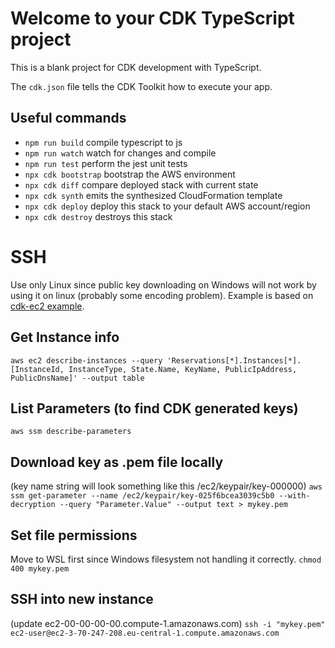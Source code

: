 # Welcome to your CDK TypeScript project

This is a blank project for CDK development with TypeScript.

The `cdk.json` file tells the CDK Toolkit how to execute your app.

## Useful commands

* `npm run build`       compile typescript to js
* `npm run watch`       watch for changes and compile
* `npm run test`        perform the jest unit tests
* `npx cdk bootstrap`   bootstrap the AWS environment
* `npx cdk diff`        compare deployed stack with current state
* `npx cdk synth`       emits the synthesized CloudFormation template
* `npx cdk deploy`      deploy this stack to your default AWS account/region
* `npx cdk destroy`     destroys this stack

# SSH
Use only Linux since public key downloading on Windows will not work by using it on linux (probably some encoding problem).
Example is based on [cdk-ec2 example](https://github.com/cloudbrilliant/cdk-ec2).

## Get Instance info
`aws ec2 describe-instances --query 'Reservations[*].Instances[*].[InstanceId, InstanceType, State.Name, KeyName, PublicIpAddress, PublicDnsName]' --output table`

## List Parameters (to find CDK generated keys)
`aws ssm describe-parameters`

## Download key as .pem file locally
(key name string will look something like this /ec2/keypair/key-000000)
`aws ssm get-parameter --name /ec2/keypair/key-025f6bcea3039c5b0 --with-decryption --query "Parameter.Value" --output text > mykey.pem`

## Set file permissions
Move to WSL first since Windows filesystem not handling it correctly.
`chmod 400 mykey.pem`

## SSH into new instance
(update ec2-00-00-00-00.compute-1.amazonaws.com)
`ssh -i "mykey.pem" ec2-user@ec2-3-70-247-208.eu-central-1.compute.amazonaws.com`